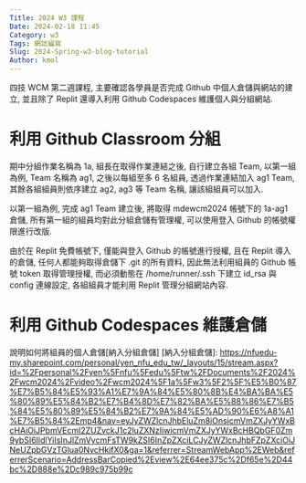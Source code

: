 ```yaml
---
Title: 2024 W3 課程
Date: 2024-02-18 11:45
Category: w3
Tags: 網誌編寫
Slug: 2024-Spring-w3-blog-tutorial
Author: kmol
---
```


四技 WCM 第二週課程, 主要確認各學員是否完成 Github 中個人倉儲與網站的建立, 並且除了 Replit 還導入利用 Github Codespaces 維護個人與分組網站.


<!-- PELICAN_END_SUMMARY -->

# 利用 Github Classroom 分組
期中分組作業名稱為 1a, 組長在取得作業連結之後, 自行建立各組 Team, 以第一組為例, Team 名稱為 ag1, 之後以每組至多 6 名組員, 透過作業連結加入 ag1 Team, 其餘各組組員則依序建立 ag2, ag3 等 Team 名稱, 讓該組組員可以加入.

以第一組為例, 完成 ag1 Team 建立後, 將取得 mdewcm2024 帳號下的 1a-ag1 倉儲, 所有第一組的組員均對此分組倉儲有管理權, 可以使用登入 Github 的帳號權限進行改版.

由於在 Replit 免費帳號下, 僅能與登入 Github 的帳號進行授權, 且在 Replit 導入的倉儲, 任何人都能夠取得倉儲下 .git 的所有資料, 因此無法利用組員的 Github 帳號 token 取得管理授權, 而必須動態在 /home/runner/.ssh 下建立 id_rsa 與 config 連線設定, 各組組員才能利用 Replit 管理分組網站內容.

# 利用 Github Codespaces 維護倉儲

說明如何將組員的個人倉儲[納入分組倉儲]
[納入分組倉儲]: https://nfuedu-my.sharepoint.com/personal/yen_nfu_edu_tw/_layouts/15/stream.aspx?id=%2Fpersonal%2Fyen%5Fnfu%5Fedu%5Ftw%2FDocuments%2F2024%2Fwcm2024%2Fvideo%2Fwcm2024%5F1a%5Fw3%5F2%5F%E5%B0%87%E7%B5%84%E5%93%A1%E7%9A%84%E5%80%8B%E4%BA%BA%E5%80%89%E5%84%B2%E7%B4%8D%E7%82%BA%E5%88%86%E7%B5%84%E5%80%89%E5%84%B2%E7%9A%84%E5%AD%90%E6%A8%A1%E7%B5%84%2Emp4&nav=eyJyZWZlcnJhbEluZm8iOnsicmVmZXJyYWxBcHAiOiJPbmVEcml2ZUZvckJ1c2luZXNzIiwicmVmZXJyYWxBcHBQbGF0Zm9ybSI6IldlYiIsInJlZmVycmFsTW9kZSI6InZpZXciLCJyZWZlcnJhbFZpZXciOiJNeUZpbGVzTGlua0NvcHkifX0&ga=1&referrer=StreamWebApp%2EWeb&referrerScenario=AddressBarCopied%2Eview%2E64ee375c%2Df65e%2D44bc%2D888e%2Dc989c975b99c